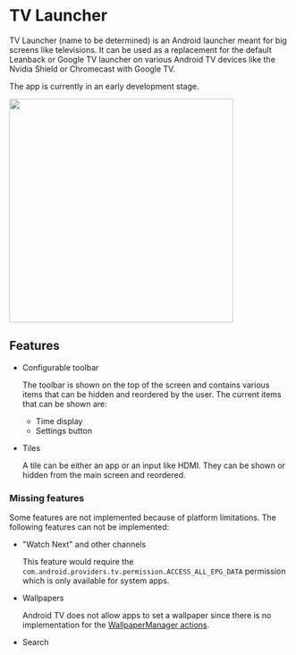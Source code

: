 # TV Launcher

TV Launcher (name to be determined) is an Android launcher meant for big screens like televisions. It can be used as a
replacement for the default Leanback or Google TV launcher on various Android TV devices like the Nvidia Shield or
Chromecast with Google TV.

The app is currently in an early development stage.

<img src="https://user-images.githubusercontent.com/2305178/127557717-ac3d46d6-acfc-400d-b4a8-2f4c0c8c0832.png" height="400" />

## Features

- Configurable toolbar

  The toolbar is shown on the top of the screen and contains various items that can be hidden and reordered by the user.
  The current items that can be shown are:

  - Time display
  - Settings button

- Tiles

  A tile can be either an app or an input like HDMI. They can be shown or hidden from the main screen and reordered.

### Missing features

Some features are not implemented because of platform limitations. The following features can not be implemented:

- "Watch Next" and other channels
  
  This feature would require the `com.android.providers.tv.permission.ACCESS_ALL_EPG_DATA` permission which is only
  available for system apps.

- Wallpapers

  Android TV does not allow apps to set a wallpaper since there is no implementation for the
  [WallpaperManager actions](https://developer.android.com/reference/android/app/WallpaperManager.html).

- Search
